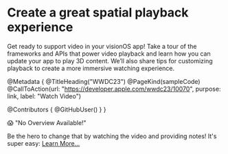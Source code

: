 # Create a great spatial playback experience

Get ready to support video in your visionOS app! Take a tour of the frameworks and APIs that power video playback and learn how you can update your app to play 3D content. We’ll also share tips for customizing playback to create a more immersive watching experience.

@Metadata {
   @TitleHeading("WWDC23")
   @PageKind(sampleCode)
   @CallToAction(url: "https://developer.apple.com/wwdc23/10070", purpose: link, label: "Watch Video")

   @Contributors {
      @GitHubUser(<replace this with your GitHub handle>)
   }
}

😱 "No Overview Available!"

Be the hero to change that by watching the video and providing notes! It's super easy:
 [Learn More…](https://wwdcnotes.github.io/WWDCNotes/documentation/wwdcnotes/contributing)
